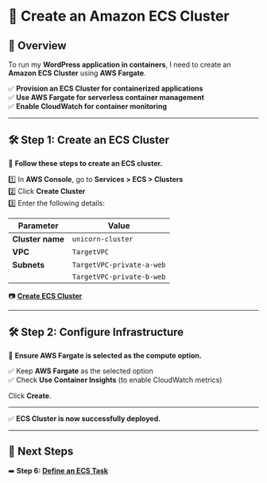 # **🚀 Create an Amazon ECS Cluster**

## **📌 Overview**
To run my **WordPress application in containers**, I need to create an **Amazon ECS Cluster** using **AWS Fargate**.

✅ **Provision an ECS Cluster for containerized applications**  
✅ **Use AWS Fargate for serverless container management**  
✅ **Enable CloudWatch for container monitoring**  

---

## **🛠️ Step 1: Create an ECS Cluster**
📌 **Follow these steps to create an ECS cluster.**  

1️⃣ In **AWS Console**, go to **Services > ECS > Clusters**  
2️⃣ Click **Create Cluster**  
3️⃣ Enter the following details:  

| Parameter         | Value                        |
|------------------|----------------------------|
| **Cluster name** | `unicorn-cluster`          |
| **VPC**          | `TargetVPC`                |
| **Subnets**      | `TargetVPC-private-a-web`  |
|                  | `TargetVPC-private-b-web`  |

📷 [**Create ECS Cluster**](./images/create-ecs-cluster.png)

---

## **🛠️ Step 2: Configure Infrastructure**
📌 **Ensure AWS Fargate is selected as the compute option.**  

✅ Keep **AWS Fargate** as the selected option  
✅ Check **Use Container Insights** (to enable CloudWatch metrics)  

Click **Create**.

---

✅ **ECS Cluster is now successfully deployed.**

---

## **📌 Next Steps**
➡️ **Step 6: [Define an ECS Task](./define-ecs-task.md)**
